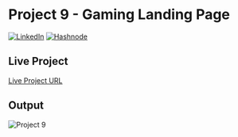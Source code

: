 # Project 9 - Gaming Landing Page

[![LinkedIn][linkedin-shield]][linkedin-url]
[![Hashnode][hashnode-shield]][hashnode-url]

## Live Project
[Live Project URL](https://jaymalde.github.io/Full-Stack-JavaScript-Bootcamp-2.0/CSS-Assignments/Project-9-Gaming-Landing-Page/index.html)
<br>

## Output
![Project 9](./output.png)

[linkedin-shield]: https://img.shields.io/badge/-LinkedIn-black.svg?style=for-the-badge&logo=linkedin&colorB=0B5FBB
[linkedin-url]: https://www.linkedin.com/in/jaymalde/

[hashnode-shield]: https://img.shields.io/badge/Hashnode-2962FF?style=for-the-badge&logo=hashnode&logoColor=white
[hashnode-url]: https:///jaymalde.hashnode.dev/